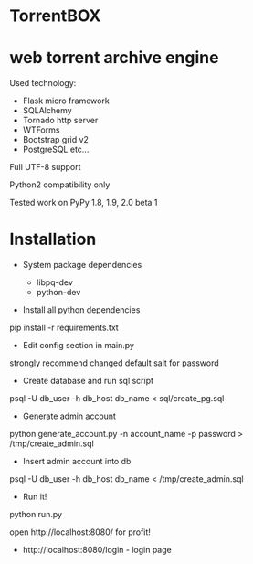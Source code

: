 # TorrentBOX

# web torrent archive engine

Used technology:

* Flask micro framework
* SQLAlchemy
* Tornado http server
* WTForms
* Bootstrap grid v2
* PostgreSQL
etc...

Full UTF-8 support

Python2 compatibility only

Tested work on PyPy 1.8, 1.9, 2.0 beta 1


# Installation

* System package dependencies
  - libpq-dev
  - python-dev    

* Install all python dependencies

 pip install -r requirements.txt

* Edit config section in main.py

 strongly recommend changed default salt for password

* Create database and run sql script

 psql -U db_user -h db_host db_name < sql/create_pg.sql

* Generate admin account

 python generate_account.py -n account_name -p password > /tmp/create_admin.sql

* Insert admin account into db

 psql -U db_user -h db_host db_name < /tmp/create_admin.sql

* Run it!

 python run.py
 
 open http://localhost:8080/ for profit!
 
 
* http://localhost:8080/login  - login page



